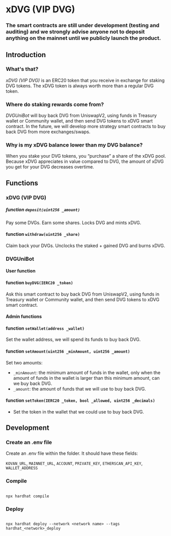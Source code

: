 # xDVG (VIP DVG)

### The smart contracts are still under development (testing and auditing) and we strongly advise anyone not to deposit anything on the mainnet until we publicly launch the product.



## Introduction

### What's that?

*xDVG (VIP DVG)* is an ERC20 token that you receive in exchange for staking DVG tokens. The xDVG token is always worth more than a regular DVG token. 

### Where do staking rewards come from?

*DVGUniBot* will buy back DVG from UniswapV2, using funds in Treasury wallet or Community wallet, and then send DVG tokens to xDVG smart contract. In the future, we will develop more strategy smart contracts to buy back DVG from more exchanges/swaps.

### Why is my xDVG balance lower than my DVG balance?

When you stake your DVG tokens, you “purchase” a share of the xDVG pool. Because xDVG appreciates in value compared to DVG, the amount of xDVG you get for your DVG decreases overtime.



## Functions

### xDVG (VIP DVG)

##### function `deposit(uint256 _amount)`

Pay some DVGs. Earn some shares. Locks DVG and mints xDVG.

#### function `withdraw(uint256 _share)`

Claim back your DVGs. Unclocks the staked + gained DVG and burns xDVG.


### DVGUniBot

#### User function

#### function `buyDVG(IERC20 _token)`

Ask this smart contract to buy back DVG from UniswapV2, using funds in Treasury wallet or Community wallet, and then send DVG tokens to xDVG smart contract.

#### Admin functions

#### function `setWallet(address _wallet)`

Set the wallet address, we will spend its funds to buy back DVG.

#### function `setAmount(uint256 _minAmount, uint256 _amount)`

Set two amounts:

- `_minAmount`: the minimum amount of funds in the wallet, only when the amount of funds in the wallet is larger than this minimum amount, can we buy back DVG.
- `_amount`: the amount of funds that we will use to buy back DVG.

#### function `setToken(IERC20 _token, bool _allowed, uint256 _decimals)`

- Set the token in the wallet that we could use to buy back DVG.



## Development 

### Create an .env file

Create an .env file within the folder. It should have these fields:

`KOVAN_URL`, `MAINNET_URL`, `ACCOUNT`, `PRIVATE_KEY`, `ETHERSCAN_API_KEY`, `WALLET_ADDRESS`


### Compile

```

npx hardhat compile

```

### Deploy

```

npx hardhat deploy --network <network name> --tags hardhat_<network>_deploy

```


